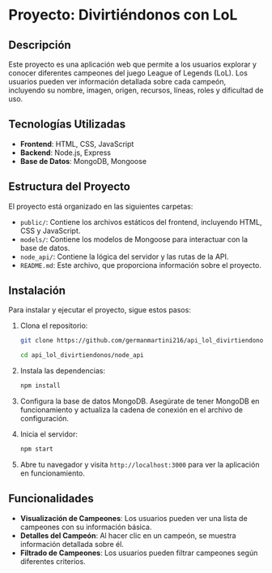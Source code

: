 # Proyecto: Divirtiéndonos con LoL

## Descripción
Este proyecto es una aplicación web que permite a los usuarios explorar y conocer diferentes campeones del juego League of Legends (LoL). Los usuarios pueden ver información detallada sobre cada campeón, incluyendo su nombre, imagen, origen, recursos, líneas, roles y dificultad de uso.

## Tecnologías Utilizadas
- **Frontend**: HTML, CSS, JavaScript
- **Backend**: Node.js, Express
- **Base de Datos**: MongoDB, Mongoose

## Estructura del Proyecto
El proyecto está organizado en las siguientes carpetas:

- `public/`: Contiene los archivos estáticos del frontend, incluyendo HTML, CSS y JavaScript.
- `models/`: Contiene los modelos de Mongoose para interactuar con la base de datos.
- `node_api/`: Contiene la lógica del servidor y las rutas de la API.
- `README.md`: Este archivo, que proporciona información sobre el proyecto.

## Instalación
Para instalar y ejecutar el proyecto, sigue estos pasos:

1. Clona el repositorio:
   ```bash
   git clone https://github.com/germanmartini216/api_lol_divirtiendonos.git
   
   cd api_lol_divirtiendonos/node_api
   ```

2. Instala las dependencias:
   ```bash
   npm install
   ```

3. Configura la base de datos MongoDB. Asegúrate de tener MongoDB en funcionamiento y actualiza la cadena de conexión en el archivo de configuración.

4. Inicia el servidor:
   ```bash
   npm start
   ```

5. Abre tu navegador y visita `http://localhost:3000` para ver la aplicación en funcionamiento.

## Funcionalidades
- **Visualización de Campeones**: Los usuarios pueden ver una lista de campeones con su información básica.
- **Detalles del Campeón**: Al hacer clic en un campeón, se muestra información detallada sobre él.
- **Filtrado de Campeones**: Los usuarios pueden filtrar campeones según diferentes criterios.
